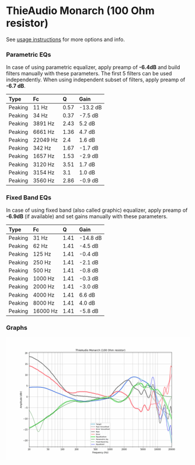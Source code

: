 # ThieAudio Monarch (100 Ohm resistor)
See [usage instructions](https://github.com/jaakkopasanen/AutoEq#usage) for more options and info.

### Parametric EQs
In case of using parametric equalizer, apply preamp of **-6.4dB** and build filters manually
with these parameters. The first 5 filters can be used independently.
When using independent subset of filters, apply preamp of **-6.7 dB**.

| Type    | Fc       |    Q | Gain     |
|:--------|:---------|:-----|:---------|
| Peaking | 11 Hz    | 0.57 | -13.2 dB |
| Peaking | 34 Hz    | 0.37 | -7.5 dB  |
| Peaking | 3891 Hz  | 2.43 | 5.2 dB   |
| Peaking | 6661 Hz  | 1.36 | 4.7 dB   |
| Peaking | 22049 Hz | 2.4  | 1.6 dB   |
| Peaking | 342 Hz   | 1.67 | -1.7 dB  |
| Peaking | 1657 Hz  | 1.53 | -2.9 dB  |
| Peaking | 3120 Hz  | 3.51 | 1.7 dB   |
| Peaking | 3154 Hz  | 3.1  | 1.0 dB   |
| Peaking | 3560 Hz  | 2.86 | -0.9 dB  |

### Fixed Band EQs
In case of using fixed band (also called graphic) equalizer, apply preamp of **-6.9dB**
(if available) and set gains manually with these parameters.

| Type    | Fc       |    Q | Gain     |
|:--------|:---------|:-----|:---------|
| Peaking | 31 Hz    | 1.41 | -14.8 dB |
| Peaking | 62 Hz    | 1.41 | -4.5 dB  |
| Peaking | 125 Hz   | 1.41 | -0.4 dB  |
| Peaking | 250 Hz   | 1.41 | -2.1 dB  |
| Peaking | 500 Hz   | 1.41 | -0.8 dB  |
| Peaking | 1000 Hz  | 1.41 | -0.3 dB  |
| Peaking | 2000 Hz  | 1.41 | -3.0 dB  |
| Peaking | 4000 Hz  | 1.41 | 6.6 dB   |
| Peaking | 8000 Hz  | 1.41 | 4.0 dB   |
| Peaking | 16000 Hz | 1.41 | -5.8 dB  |

### Graphs
![](./ThieAudio%20Monarch%20(100%20Ohm%20resistor).png)